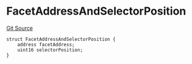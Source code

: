 # FacetAddressAndSelectorPosition
[Git Source](https://github.com/thrackle-io/tron/blob/a542d218e58cfe9de74725f5f4fd3ffef34da456/src/protocol/economic/ruleProcessor/RuleProcessorDiamondLib.sol)


```solidity
struct FacetAddressAndSelectorPosition {
    address facetAddress;
    uint16 selectorPosition;
}
```

